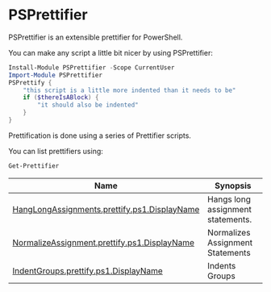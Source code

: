 # PSPrettifier

PSPrettifier is an extensible prettifier for PowerShell.

You can make any script a little bit nicer by using PSPrettifier:

~~~PowerShell
Install-Module PSPrettifier -Scope CurrentUser
Import-Module PSPrettifier
PSPrettify {
    "this script is a little more indented than it needs to be"
    if ($thereIsABlock) {
        "it should also be indented"
    }
}
~~~


Prettification is done using a series of Prettifier scripts.

You can list prettifiers using:

~~~PowerShell
Get-Prettifier
~~~


|Name                                                                                        |Synopsis                         |
|--------------------------------------------------------------------------------------------|---------------------------------|
|[HangLongAssignments.prettify.ps1.DisplayName](Prettifiers/HangLongAssignments.prettify.ps1)|Hangs long assignment statements.|
|[NormalizeAssignment.prettify.ps1.DisplayName](Prettifiers/NormalizeAssignment.prettify.ps1)|Normalizes Assignment Statements |
|[IndentGroups.prettify.ps1.DisplayName](Prettifiers/IndentGroups.prettify.ps1)              |Indents Groups                   |





